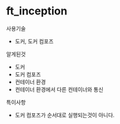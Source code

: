 # ft_inception
사용기술
- 도커, 도커 컴포즈

알게된것
- 도커
- 도커 컴포즈
- 컨테이너 환경
- 컨테이너 환경에서 다른 컨테이너와 통신

특이사항
- 도커 컴포즈가 순서대로 실행되는것이 아니다.
